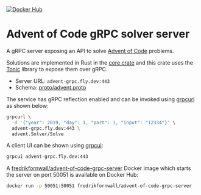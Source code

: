 [![Docker Hub](https://img.shields.io/docker/v/fredrikfornwall/advent-of-code-grpc-server.svg?label=docker)](https://hub.docker.com/r/fredrikfornwall/advent-of-code-grpc-server)

# Advent of Code gRPC solver server
A gRPC server exposing an API to solve [Advent of Code](https://adventofcode.com/) problems.

Solutions are implemented in Rust in the [core crate](https://github.com/fornwall/advent-of-code/tree/master/crates/core) and this crate uses the [Tonic](https://docs.rs/tonic/) library to expose them over gRPC.

- Server URL: `advent-grpc.fly.dev:443`
- Schema: [proto/advent.proto](proto/advent.proto)

The service has gRPC reflection enabled and can be invoked using [grpcurl](https://github.com/fullstorydev/grpcurl) as shown below:

```sh
grpcurl \
  -d '{"year": 2019, "day": 1, "part": 1, "input": "12334"}' \
  advent-grpc.fly.dev:443 \
  advent.Solver/Solve
```

A client UI can be shown using [grpcui](https://github.com/fullstorydev/grpcui):

```sh
grpcui advent-grpc.fly.dev:443
```

A [fredrikfornwall/advent-of-code-grpc-server](https://hub.docker.com/r/fredrikfornwall/advent-of-code-grpc-server) Docker image which starts the server on port 50051 is available on Docker Hub:

```sh
docker run -p 50051:50051 fredrikfornwall/advent-of-code-grpc-server
```
